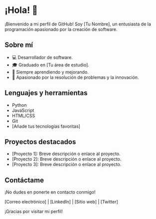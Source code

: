 # ¡Hola! 👋

¡Bienvenido a mi perfil de GitHub! Soy [Tu Nombre], un entusiasta de la programación apasionado por la creación de software.

## Sobre mí

- 💻 Desarrollador de software.
- 🎓 Graduado en [Tu área de estudio].
- 🌱 Siempre aprendiendo y mejorando.
- 🚀 Apasionado por la resolución de problemas y la innovación.

## Lenguajes y herramientas

- Python
- JavaScript
- HTML/CSS
- Git
- [Añade tus tecnologías favoritas]

## Proyectos destacados

- [Proyecto 1]: Breve descripción o enlace al proyecto.
- [Proyecto 2]: Breve descripción o enlace al proyecto.
- [Proyecto 3]: Breve descripción o enlace al proyecto.

## Contáctame

¡No dudes en ponerte en contacto conmigo!

[Correo electrónico] | [LinkedIn] | [Sitio web] | [Twitter]

¡Gracias por visitar mi perfil!

